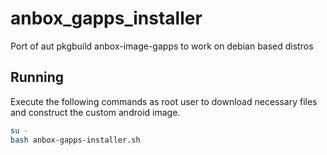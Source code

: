 # anbox_gapps_installer
Port of aut pkgbuild anbox-image-gapps to work on debian based distros

## Running
Execute the following commands as root user to download necessary files and construct the custom android image.
```bash
su -
bash anbox-gapps-installer.sh
```
